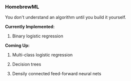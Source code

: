 ### HomebrewML

You don't understand an algorithm until you build it yourself.

**Currently Implemented:**

1. Binary logistic regression

**Coming Up:**

1. Multi-class logistic regression

2. Decision trees

3. Densily connected feed-forward neural nets
